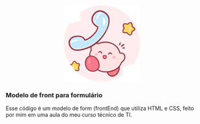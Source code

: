 <p align="center">
  <img src="logo.png" alt="Logo" width="200" height="200">
</p>

<h3>Modelo de front para formulário</h3>

Esse código é um modelo de form (frontEnd) que utiliza HTML e CSS, feito por mim em uma aula do meu curso técnico de TI.

